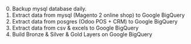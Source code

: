 0. Backup mysql database daily.
1. Extract data from mysql (Magento 2 online shop) to Google BigQuery
2. Extract data from posgres (Odoo POS + CRM) to Google BigQuery
3. Extract data from csv & excels to Google BigQuery
4. Build Bronze & Silver & Gold Layers on Google BigQuery